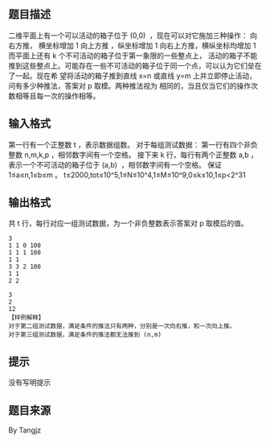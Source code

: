 


## 题目描述
二维平面上有一个可以活动的箱子位于 (0,0)  ，现在可以对它施加三种操作：
向右方推， 横坐标增加 1
向上方推 ，纵坐标增加 1
向右上方推，横纵坐标均增加 1
而平面上还有 k 个不可活动的箱子位于第一象限的一些整点上，
活动的箱子不能推到这些整点上。可能存在一些不可活动的箱子位于同一个点，可以认为它们垒在了一起。现在希
望将活动的箱子推到直线 x=n 或直线 y=m 上并立即停止活动，问有多少种推法，答案对 p 取模。两种推法视为
相同的，当且仅当它们的操作次数相等且每一次的操作相等。
## 输入格式
第一行有一个正整数 t ，表示数据组数。
对于每组测试数据：
第一行有四个非负整数 n,m,k,p ，相邻数字间有一个空格。
接下来 k 行，每行有两个正整数 a,b ，表示一个不可活动的箱子位于 (a,b)  ，相邻数字间有一个空格。
保证 1≤a≤n,1≤b≤m 。 t≤2000,tot≤10^5,1≤N≤10^4,1≤M≤10^9,0≤k≤10,1≤p<2^31
## 输出格式
共 t 行，每行对应一组测试数据，为一个非负整数表示答案对 p 取模后的值。

```input1
3
1 1 0 100
1 1 1 100
1 1
3 3 2 100
1 1
2 2

```
```output1
3
2
12
【样例解释】
对于第二组测试数据，满足条件的推法只有两种，分别是一次向右推，和一次向上推。
对于第三组测试数据，满足条件的推法都无法推到 (n,m)  
```

## 提示
没有写明提示
## 题目来源
By Tangjz



